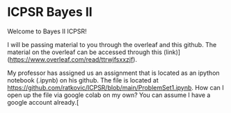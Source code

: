 # ICPSR Bayes II

Welcome to Bayes II ICPSR!

I will be passing material to you through the overleaf and this github.  The material on the overleaf can be accessed through this 
 (link)](https://www.overleaf.com/read/ttrwjfsxxzjf).


My professor has assigned us an assignment that is located as an ipython notebook (.ipynb) on his github.   The file is located at https://github.com/ratkovic/ICPSR/blob/main/ProblemSet1.ipynb.  How can I open up the file via google colab on my own? You can assume I have a google account already.[
